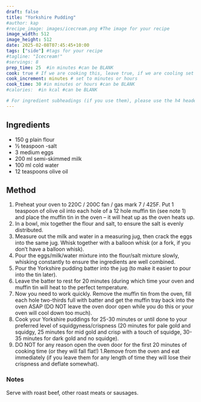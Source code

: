 ```yaml
---
draft: false
title: "Yorkshire Pudding"
#author: kap
#recipe_image: images/icecream.png #The image for your recipe
image_width: 512
image_height: 512
date: 2025-02-08T07:45:45+10:00
tags: ["side"] #tags for your recipe
#tagline: "Icecream!"
#servings: 8
prep_time: 25  #in minutes #can be BLANK
cook: true # If we are cooking this, leave true, if we are cooling set to false
cook_increment: minutes # set to minutes or hours
cook_time: 30 #in minutes or hours #can be BLANK
#calories:  #in kcal #can be BLANK

# For ingredient subheadings (if you use them), please use the h4 header.  For print view I have those elements targeted
---
```


## Ingredients

- 150 g plain flour
- ½ teaspoon -salt
- 3 medium eggs
- 200 ml semi-skimmed milk
- 100 ml cold water
- 12 teaspoons olive oil

## Method

1. Preheat your oven to 220C / 200C fan / gas mark 7 / 425F. Put 1 teaspoon of olive oil into each hole of a 12 hole muffin tin (see note 1) and place the muffin tin in the oven – it will heat up as the oven heats up.
1. In a bowl, mix together the flour and salt, to ensure the salt is evenly distributed.
1. Measure out the milk and water in a measuring jug, then crack the eggs into the same jug. Whisk together with a balloon whisk (or a fork, if you don’t have a balloon whisk).
1. Pour the eggs/milk/water mixture into the flour/salt mixture slowly, whisking constantly to ensure the ingredients are well combined.
1. Pour the Yorkshire pudding batter into the jug (to make it easier to pour into the tin later).
1. Leave the batter to rest for 20 minutes (during which time your oven and muffin tin will heat to the perfect temperature.
1. Now you need to work quickly. Remove the muffin tin from the oven, fill each hole two-thirds full with batter and get the muffin tray back into the oven ASAP (DO NOT leave the oven door open while you do this or your oven will cool down too much).
1. Cook your Yorkshire puddings for 25-30 minutes or until done to your preferred level of squidgyness/crispness (20 minutes for pale gold and squidgy, 25 minutes for mid gold and crisp with a touch of squidge, 30-35 minutes for dark gold and no squidge).
1. DO NOT for any reason open the oven door for the first 20 minutes of cooking time (or they will fall flat!)
1.Remove from the oven and eat immediately (if you leave them for any length of time they will lose their crispness and deflate somewhat).

### Notes
Serve with roast beef, other roast meats or sausages.